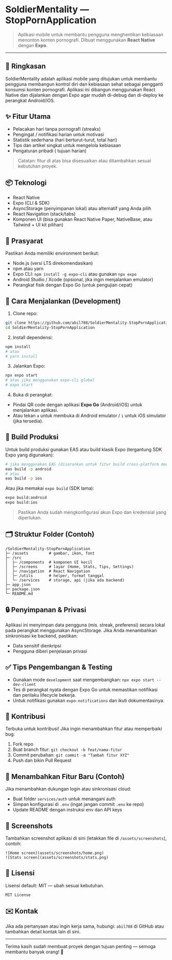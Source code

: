 # SoldierMentality — StopPornApplication

> Aplikasi mobile untuk membantu pengguna menghentikan kebiasaan menonton konten pornografi. Dibuat menggunakan **React Native** dengan **Expo**.

---

## 🔎 Ringkasan

SoldierMentality adalah aplikasi mobile yang ditujukan untuk membantu pengguna membangun kontrol diri dan kebiasaan sehat sebagai pengganti konsumsi konten pornografi. Aplikasi ini dibangun menggunakan React Native dan dijalankan dengan Expo agar mudah di-debug dan di-deploy ke perangkat Android/iOS.

## ✨ Fitur Utama

* Pelacakan hari tanpa pornografi (streaks)
* Pengingat / notifikasi harian untuk motivasi
* Statistik sederhana (hari berturut-turut, total hari)
* Tips dan artikel singkat untuk mengelola kebiasaan
* Pengaturan pribadi ( tujuan harian)

> Catatan: fitur di atas bisa disesuaikan atau ditambahkan sesuai kebutuhan proyek.

## 📦 Teknologi

* React Native
* Expo (CLI & SDK)
* AsyncStorage (penyimpanan lokal) atau alternatif yang Anda pilih
* React Navigation (stack/tabs)
* Komponen UI (bisa gunakan React Native Paper, NativeBase, atau Tailwind + UI kit pilihan)

## 🧰 Prasyarat

Pastikan Anda memiliki environment berikut:

* Node.js (versi LTS direkomendasikan)
* npm atau yarn
* Expo CLI: `npm install -g expo-cli` atau gunakan `npx expo`
* Android Studio / Xcode (opsional, jika ingin menjalankan emulator)
* Perangkat fisik dengan Expo Go (untuk pengujian cepat)

## 🚀 Cara Menjalankan (Development)

1. Clone repo:

```bash
git clone https://github.com/abil788/SoldierMentality-StopPornApplication.git
cd SoldierMentality-StopPornApplication
```

2. Install dependensi:

```bash
npm install
# atau
# yarn install
```

3. Jalankan Expo:

```bash
npx expo start
# atau jika menggunakan expo-cli global
# expo start
```

4. Buka di perangkat:

* Pindai QR code dengan aplikasi **Expo Go** (Android/iOS) untuk menjalankan aplikasi.
* Atau tekan `a` untuk membuka di Android emulator / `i` untuk iOS simulator (jika tersedia).

## 📱 Build Produksi

Untuk build produksi gunakan EAS atau build klasik Expo (tergantung SDK Expo yang digunakan):

```bash
# jika menggunakan EAS (disarankan untuk fitur build cross-platform modern)
eas build -p android
# atau
eas build -p ios
```

Atau jika memakai `expo build` (SDK lama):

```bash
expo build:android
expo build:ios
```

> Pastikan Anda sudah mengkonfigurasi akun Expo dan kredensial yang diperlukan.

## 🗂️ Struktur Folder (Contoh)

```
/SoldierMentality-StopPornApplication
├─ /assets         # gambar, ikon, font
├─ /src
│  ├─ /components  # komponen UI kecil
│  ├─ /screens     # layar (Home, Stats, Tips, Settings)
│  ├─ /navigation  # React Navigation
│  ├─ /utils       # helper, format tanggal
│  └─ /services    # storage, api (jika ada backend)
├─ app.json
├─ package.json
└─ README.md
```

## 🔒 Penyimpanan & Privasi

Aplikasi ini menyimpan data pengguna (mis. streak, preferensi) secara lokal pada perangkat menggunakan AsyncStorage. Jika Anda menambahkan sinkronisasi ke backend, pastikan:

* Data sensitif dienkripsi
* Pengguna diberi penjelasan privasi

## ✅ Tips Pengembangan & Testing

* Gunakan mode `development` saat mengembangkan: `npx expo start --dev-client`
* Tes di perangkat nyata dengan Expo Go untuk memastikan notifikasi dan perilaku lifecycle bekerja.
* Untuk notifikasi gunakan `expo-notifications` dan ikuti dokumentasinya.

## 🤝 Kontribusi

Terbuka untuk kontribusi! Jika ingin menambahkan fitur atau memperbaiki bug:

1. Fork repo
2. Buat branch fitur: `git checkout -b feat/nama-fitur`
3. Commit perubahan: `git commit -m "Tambah fitur XYZ"`
4. Push dan bikin Pull Request

## 📝 Menambahkan Fitur Baru (Contoh)

Jika menambahkan dukungan login atau sinkronisasi cloud:

* Buat folder `services/auth` untuk menangani auth
* Simpan konfigurasi di `.env` (ingat jangan commit `.env` ke repo)
* Update README dengan instruksi env dan API keys

## 📸 Screenshots

Tambahkan screenshot aplikasi di sini (letakkan file di `/assets/screenshots`), contoh:

```
![Home screen](assets/screenshots/home.png)
![Stats screen](assets/screenshots/stats.png)
```

## 📄 Lisensi

Lisensi default: MIT — ubah sesuai kebutuhan.

```text
MIT License
```

## ✉️ Kontak

Jika ada pertanyaan atau ingin kerja sama, hubungi: `abil788` di GitHub atau tambahkan detail kontak lain di sini.

---

Terima kasih sudah membuat proyek dengan tujuan penting — semoga membantu banyak orang! 💪
